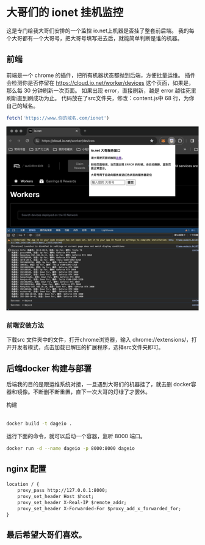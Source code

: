 
# 大哥们的 ionet 挂机监控

这是专门给我大哥们安排的一个监控 io.net上机器是否挂了整套前后端。
我的每个大哥都有一个大哥号，把大哥号填写进去后，就能简单判断是谁的机器。


## 前端
前端是一个 chrome 的插件，把所有机器状态都抛到后端，方便批量运维。
插件会检测你是否停留在 https://cloud.io.net/worker/devices 这个页面，如果是，那么每 30 分钟刷新一次页面。
如果出现 error，直接刷新，越是 error 越往死里刷新直到刷成功为止。
代码放在了src文件夹，修改：content.js中 68 行，为你自己的域名。    
```javascript
fetch('https://www.你的域名.com/ionet')
```


![dage.png](dage.png)

### 前端安装方法
下载src 文件夹中的文件，打开chrome浏览器，输入 chrome://extensions/，打开开发者模式，点击加载已解压的扩展程序，选择src文件夹即可。


## 后端docker 构建与部署
后端我的目的是跟运维系统对接，一旦遇到大哥们的机器挂了，就去删 docker容器和镜像。不断删不断重置，直下一次大哥的灯绿了才罢休。


构建
```bash

docker build -t dageio .
```

运行下面的命令，就可以启动一个容器，监听 8000 端口。
```bash
docker run -d --name dageio -p 8000:8000 dageio
```

## nginx 配置

```nginx
location / {
    proxy_pass http://127.0.0.1:8000;
    proxy_set_header Host $host;
    proxy_set_header X-Real-IP $remote_addr;
    proxy_set_header X-Forwarded-For $proxy_add_x_forwarded_for;
}
```

## 最后希望大哥们喜欢。
